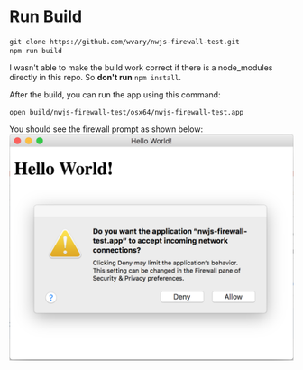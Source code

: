 # Run Build

```
git clone https://github.com/wvary/nwjs-firewall-test.git
npm run build
```

I wasn't able to make the build work correct if there is a node_modules directly in this repo. So **don't run** `npm install`.

After the build, you can run the app using this command:
```
open build/nwjs-firewall-test/osx64/nwjs-firewall-test.app
```

You should see the firewall prompt as shown below:
![](images/firewall-prompt.png)